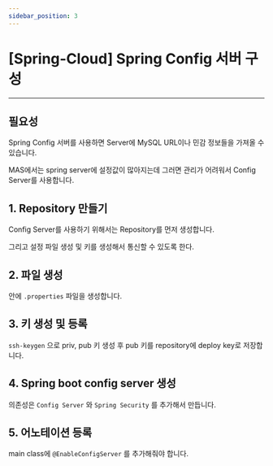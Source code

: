 ```yaml
---
sidebar_position: 3
---
```


# [Spring-Cloud] Spring Config 서버 구성
---

## 필요성

Spring Config 서버를 사용하면 Server에 MySQL URL이나 민감 정보들을 가져올 수 있습니다.

MAS에서는 spring server에 설정값이 많아지는데 그러면 관리가 어려워서 Config Server를 사용합니다.

## 1. Repository 만들기

Config Server를 사용하기 위해서는 Repository를 먼저 생성합니다.

그리고 설정 파일 생성 및 키를 생성해서 통신할 수 있도록 한다.

## 2. 파일 생성

안에 `.properties` 파일을 생성합니다.

## 3. 키 생성 및 등록

`ssh-keygen` 으로 priv, pub 키 생성 후 pub 키를 repository에 deploy key로 저장합니다.

## 4. Spring boot config server 생성

의존성은 `Config Server` 와 `Spring Security` 를 추가해서 만듭니다.

## 5. 어노테이션 등록

main class에 `@EnableConfigServer` 를 추가해줘야 합니다.